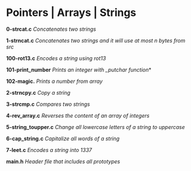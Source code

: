 # Pointers | Arrays | Strings

**0-strcat.c** 
*Concatenates two strings*

**1-strncat.c**
*Concatenates two strings and it will use at most n bytes from src*

**100-rot13.c**
*Encodes a string using rot13*

**101-print_number**
*Prints an integer with _putchar function**

**102-magic.**
*Prints a number from array*

**2-strncpy.c**
*Copy a string*

**3-strcmp.c**
*Compares two strings*

**4-rev_array.c**
*Reverses the content of an array of integers*

**5-string_toupper.c**
*Change all lowercase letters of a string to uppercase*

**6-cap_string.c**
*Capitalize all words of a string*

**7-leet.c**
*Encodes a string into 1337*

**main.h**
*Header file that includes all prototypes*

